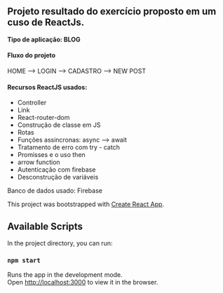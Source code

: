 <h2>Projeto resultado do exercício proposto em um cuso de ReactJs.</h2>

<strong>Tipo de aplicação: BLOG</strong>

<div>
  
  <h4>Fluxo do projeto</h4>
  
  HOME --> LOGIN --> CADASTRO --> NEW POST
  
</div>

<div>
  <h4>Recursos ReactJS usados:</h4>
  <ul>
    <li>Controller</li>
    <li>Link</li>
    <li>React-router-dom</li>
    <li>Construção de classe em JS</li>
    <li>Rotas</li>
    <li>Funções assincronas: async --> await</li>
    <li>Tratamento de erro com try - catch</li>
    <li>Promisses e o uso then</li>
    <li>arrow function</li>
    <li>Autenticação com firebase</li>
    <li>Desconstrução de variáveis</li>
  </ul>
</div>

Banco de dados usado: Firebase



This project was bootstrapped with [Create React App](https://github.com/facebook/create-react-app).

## Available Scripts

In the project directory, you can run:

### `npm start`

Runs the app in the development mode.<br>
Open [http://localhost:3000](http://localhost:3000) to view it in the browser.




